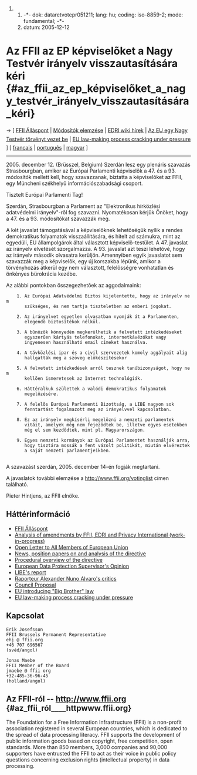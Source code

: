 1.  1.  -\*- dok: dataretvotepr051211; lang: hu; coding: iso-8859-2;
        mode: fundamental; -\*-
    2.  datum: 2005-12-12

# Az FFII az EP képviselõket a Nagy Testvér irányelv visszautasítására kéri {#az_ffii_az_ep_képviselõket_a_nagy_testvér_irányelv_visszautasítására_kéri}

-\> \[ [ FFII Álláspont](DataRet0512Hu "wikilink") \| [ Módosítók
elemzése](DataRetPlenVotingList051214En "wikilink") \| [EDRI wiki
hírek](http://wiki.dataretentionisnosolution.com/ "wikilink") \| [ Az EU
egy Nagy Testvér törvényt vezet be](DataRetPr051205Hu "wikilink") \| [
EU law-making process cracking under
pressure](DataRetProcPr051207En "wikilink") \] \[ [
français](DataRetVotePr051211Fr "wikilink") \| [
português](DataRetVotePr051211Pt "wikilink") \| [
magyar](DataRetVotePr051211Hu "wikilink") \]

------------------------------------------------------------------------

2005\. december 12. (Brüsszel, Belgium) Szerdán lesz egy plenáris
szavazás Strasbourgban, amikor az Európai Parlamenti képviselõk a 47. és
a 93. módosítók mellett kell, hogy szavazzanak, bíztatta a képviselõket
az FFII, egy Müncheni székhelyû információszabadsági csoport.

Tisztelt Európai Parlamenti Tag!

Szerdán, Strasbourgban a Parlament az \"Elektronikus hírközlési
adatvédelmi irányelv\"-rõl fog szavazni. Nyomatékosan kérjük Önöket,
hogy a 47. és a 93. módosítókat szavazzák meg.

A két javaslat támogatásával a képviselõknek lehetõségük nyílik a rendes
demokratikus folyamatok visszaállítására, és hitelt ad számukra, mint az
egyedüli, EU állampolgárok által választott képviselõ-testület. A 47.
javaslat az irányelv elvetését szorgalmazza. A 93. javaslat azt teszi
lehetõvé, hogy az irányelv második olvasatra kerüljön. Amennyiben egyik
javaslatot sem szavazzák meg a képviselõk, egy új korszakba lépünk,
amikor a törvényhozás átkerül egy nem választott, felelõsségre
vonhatatlan és önkényes bürokrácia kezébe.

Az alábbi pontokban összegezhetõek az aggodalmaink:

`    1. Az Európai Adatvédelmi Biztos kijelentette, hogy az irányelv nem`\
`       szükséges, és nem tartja tiszteletben az emberi jogokat.`\
`       `\
`    2. Az irányelvet egyetlen olvasatban nyomják át a Parlamenten,`\
`       elegendõ biztosítékok nélkül.`\
`       `\
`    3. A bûnözõk könnyedén megkerülhetik a felvetett intézkedéseket`\
`       egyszerûen kártyás telefonokat, internetkávézókat vagy`\
`       ingyenesen használható email címeket használva.`\
`       `\
`    4. A távközlési ipar és a civil szervezetek komoly aggályait alig`\
`       hallgatták meg a szöveg elõkészítésekor`\
`       `\
`    5. A felvetett intézkedések arról tesznek tanúbizonyságot, hogy nem`\
`       kellõen ismeretesek az Internet technológiák.`\
`       `\
`    6. Háttéralkuk születtek a valódi demokratikus folyamatok`\
`       megelõzésére.`\
`       `\
`    7. A felelõs Európai Parlamenti Bizottság, a LIBE nagyon sok`\
`       fenntartást fogalmazott meg az irányelvvel kapcsolatban.`\
`       `\
`    8. Ez az irányelv megkísérli megelõzni a nemzeti parlamentek`\
`       vitáit, amelyek még nem fejezõdtek be, illetve egyes esetekben`\
`       még el sem kezdõdtek, mint pl. Magyarországon.`\
`       `\
`    9. Egyes nemzeti kormányok az Európai Parlamentet használják arra,`\
`       hogy tisztára mossák a fent vázolt politikát, miután elvéreztek`\
`       a saját nemzeti parlamentjeikben.`\
`       `

A szavazást szerdán, 2005. december 14-én fogják megtartani.

A javaslatok további elemzése a <http://www.ffii.org/votinglist> címen
található.

Pieter Hintjens, az FFII elnöke.

## Háttérinformáció

-   [ FFII Álláspont](DataRet0512Hu "wikilink")
-   [Analysis of amendments by FFII, EDRI and Privacy International
    (work-in-progress)](http://www.ffii.org/votinglist "wikilink")
-   [Open Letter to All Members of European
    Union](http://wiki.dataretentionisnosolution.com:81/images/8/86/Finalstatement.pdf "wikilink")
-   [News, position papers on and analysis of the
    directive](http://wiki.dataretentionisnosolution.com "wikilink")
-   [Procedural overview of the
    directive](http://www.europarl.eu.int/oeil/file.jsp?id=5275032 "wikilink")
-   [European Data Protection Supervisor\'s
    Opinion](http://europa.eu.int/eur-lex/lex/LexUriServ/site/en/oj/2005/c_298/c_29820051129en00010012.pdf "wikilink")
-   [LIBE\'s report](http://www.edri.org/docs/364679XM.pdf "wikilink")
-   [Raporteur Alexander Nuno Alvaro\'s
    critics](http://wiki.dataretentionisnosolution.com:81/index.php/Criticism_of_Rapporteur_Alvaro "wikilink")
-   [Council
    Proposal](http://www.ffii.se/erik/misc/DataRetention/COUNCILcompromise021205.pdf "wikilink")
-   [ EU introducing \"Big Brother\" law](DataRetPr051205En "wikilink")
-   [ EU law-making process cracking under
    pressure](DataRetProcPr051207En "wikilink")

## Kapcsolat

`Erik Josefsson`\
`FFII Brussels Permanent Representative`\
`ehj @ ffii.org`\
`+46 707 696567`\
`(svéd/angol)`

`Jonas Maebe`\
`FFII Member of the Board`\
`jmaebe @ ffii org`\
`+32-485-36-96-45`\
`(holland/angol)`

## Az FFII-ról \-- <http://www.ffii.org> {#az_ffii_ról____httpwww.ffii.org}

The Foundation for a Free Information Infrastructure (FFII) is a
non-profit association registered in several European countries, which
is dedicated to the spread of data processing literacy. FFII supports
the development of public information goods based on copyright, free
competition, open standards. More than 850 members, 3,000 companies and
90,000 supporters have entrusted the FFII to act as their voice in
public policy questions concerning exclusion rights (intellectual
property) in data processing.
